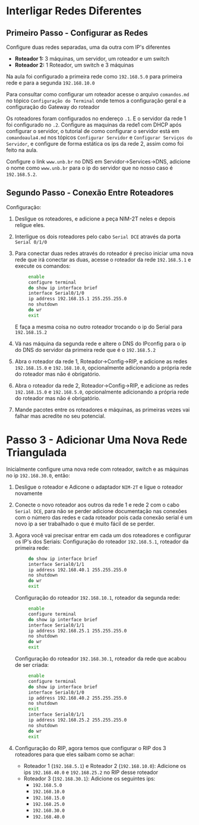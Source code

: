 # Interligar Redes Diferentes

## Primeiro Passo - Configurar as Redes
Configure duas redes separadas, uma da outra com IP's diferentes

 - **Roteador 1:** 3 máquinas, um servidor, um roteador e um switch
 - **Roteador 2:** 1 Roteador, um switch e 3 máquinas

Na aula foi configurado a primeira rede como `192.168.5.0` para primeira rede e para a segunda `192.168.10.0`

Para consultar como configurar um roteador acesse o arquivo `comandos.md` no tópico `Configuração do Terminal` onde temos a configuração geral e a configuração do Gateway do roteador

Os roteadores foram configurados no endereço `.1`. E o servidor da rede 1 foi configurado no `.2`.
Configure as maquinas da rede1 com DHCP após configurar o servidor, o tutorial de como configurar o servidor está em `comandoaula4.md` nos tópicos `Configurar Servidor` e `Configurar Serviços do Servidor`, e configure de forma estática os ips da rede 2, assim como foi feito na aula.

Configure o link `www.unb.br` no DNS em Servidor->Services->DNS, adicione o nome como `www.unb.br` para o ip do servidor que no nosso caso é `192.168.5.2`.

## Segundo Passo - Conexão Entre Roteadores
Configuração:

1. Desligue os roteadores, e adicione a peça NIM-2T neles e depois religue eles.

2. Interligue os dois roteadores pelo cabo `Serial DCE` através da porta `Serial 0/1/0`

3. Para conectar duas redes através do roteador é preciso iniciar uma nova rede que irá conectar as duas, acesse o roteador da rede `192.168.5.1` e execute os comandos:

    ```bash
         enable
         configure terminal
         do show ip interface brief
         interface Serial0/1/0
         ip address 192.168.15.1 255.255.255.0
         no shutdown
         do wr
         exit
    ```

    E faça a mesma coisa no outro roteador trocando o ip do Serial para `192.168.15.2`

4. Vá nas máquina da segunda rede e altere o DNS do IPconfig para o ip do DNS do servidor da primeira rede que é o `192.168.5.2`
5. Abra o roteador da rede 1, Roteador->Config->RIP, e adicione as redes `192.168.15.0` e `192.168.10.0`, opcionalmente adicionando a própria rede do roteador mas não é obrigatório.
6. Abra o roteador da rede 2, Roteador->Config->RIP, e adicione as redes `192.168.15.0` e `192.168.5.0`, opcionalmente adicionando a própria rede do roteador mas não é obrigatório.
7. Mande pacotes entre os roteadores e máquinas, as primeiras vezes vai falhar mas acredite no seu potencial.

# Passo 3 - Adicionar Uma Nova Rede Triangulada
Inicialmente configure uma nova rede com roteador, switch e as máquinas no ip `192.168.30.0`, então:

1. Desligue o roteador e Adicone o adaptador `NIM-2T` e ligue o roteador novamente
2. Conecte o novo roteador aos outros da rede 1 e rede 2 com o cabo `Serial DCE`, para não se perder adicione documentação nas conexões com o número das redes e cada roteador pois cada conexão serial é um novo ip a ser trabalhado o que é muito fácil de se perder.
3. Agora você vai precisar entrar em cada um dos roteadores e configurar os IP's dos Seriais:
    Configuração do roteador `192.168.5.1`, roteador da primeira rede:

    ```bash
         do show ip interface brief
         interface Serial0/1/1
         ip address 192.168.40.1 255.255.255.0
         no shutdown
         do wr
         exit
    ```

    Configuração do roteador `192.168.10.1`, roteador da segunda rede:

    ```bash
         enable
         configure terminal
         do show ip interface brief
         interface Serial0/1/1
         ip address 192.168.25.1 255.255.255.0
         no shutdown
         do wr
         exit
    ```
    Configuração do roteador `192.168.30.1`, roteador da rede que acabou de ser criada:

    ```bash
         enable
         configure terminal
         do show ip interface brief
         interface Serial0/1/0
         ip address 192.168.40.2 255.255.255.0
         no shutdown
         exit
         interface Serial0/1/1
         ip address 192.168.25.2 255.255.255.0
         no shutdown
         do wr
         exit
    ```
4. Configuração do RIP, agora temos que configurar o RIP dos 3 roteadores para que eles saibam como se achar:
    - Roteador 1 (`192.168.5.1`) e Roteador 2 (`192.168.10.0`): Adicione os ips `192.168.40.0` e `192.168.25.2` no RIP desse roteador
    - Roteador 3 (`192.168.30.1`): Adicione os seguintes ips:
        - `192.168.5.0`
        - `192.168.10.0`
        - `192.168.15.0`
        - `192.168.25.0`
        - `192.168.30.0`
        - `192.168.40.0`
